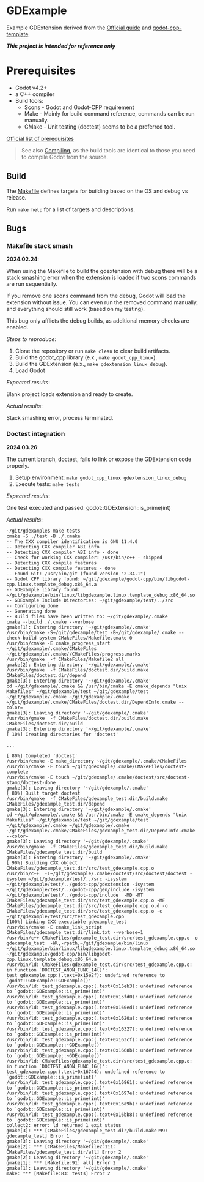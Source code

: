 # GDExample

Example GDExtension derived from the [Official guide](https://docs.godotengine.org/en/stable/tutorials/scripting/gdextension/) and [godot-cpp-template](https://github.com/godotengine/godot-cpp-template).

***This project is intended for reference only***

# Prerequisites

* Godot v4.2+
* a C++ compiler
* Build tools:
  * Scons - Godot and Godot-CPP requirement
  * Make - Mainly for build command reference, commands can be run manually.
  * CMake - Unit testing (doctest) seems to be a preferred tool.

[Official list of prerequisites](https://docs.godotengine.org/en/stable/tutorials/scripting/gdextension/gdextension_cpp_example.html#setting-up-the-project)

> See also [Compiling](https://docs.godotengine.org/en/stable/contributing/development/compiling/index.html#toc-devel-compiling), as the build tools are identical to those you need to compile Godot from the source.

## Build

The [Makefile](Makefile) defines targets for building based on the OS and debug vs release.

Run `make help` for a list of targets and descriptions.

## Bugs

### Makefile stack smash
__2024.02.24__:

When using the Makefile to build the gdextension with debug there will be a stack smashing error when the extension is loaded if two scons commands are run sequentially.

If you remove one scons command from the debug, Godot will load the extension without issue. You can even run the removed command manually, and everything should still work (based on my testing).

This bug only afflicts the debug builds, as additional memory checks are enabled.

_Steps to reproduce_:

1. Clone the repository or run `make clean` to clear build artifacts.
2. Build the godot_cpp library (e.x., `make godot_cpp_linux`).
3. Build the GDExtension (e.x., `make gdextension_linux_debug`).
4. Load Godot

_Expected results_:

Blank project loads extension and ready to create.

_Actual results_:

Stack smashing error, process terminated.

### Doctest integration
__2024.03.26__:

The current branch, doctest, fails to link or expose the GDExtension code properly.

1. Setup environment: `make godot_cpp_linux gdextension_linux_debug`
2. Execute tests: `make tests`

_Expected results_:

One test executed and passed: godot::GDExtension::is_prime(int)

_Actual results_:


```
~/git/gdexample$ make tests
cmake -S ./test -B ./.cmake
-- The CXX compiler identification is GNU 11.4.0
-- Detecting CXX compiler ABI info
-- Detecting CXX compiler ABI info - done
-- Check for working CXX compiler: /usr/bin/c++ - skipped
-- Detecting CXX compile features
-- Detecting CXX compile features - done
-- Found Git: /usr/bin/git (found version "2.34.1") 
-- Godot CPP library found: ~/git/gdexample/godot-cpp/bin/libgodot-cpp.linux.template_debug.x86_64.a
-- GDExample library found: ~/git/gdexample/bin/linux/libgdexample.linux.template_debug.x86_64.so
-- GDExample Include Directories: ~/git/gdexample/test/../src
-- Configuring done
-- Generating done
-- Build files have been written to: ~/git/gdexample/.cmake
cmake --build ./.cmake --verbose
gmake[1]: Entering directory '~/git/gdexample/.cmake'
/usr/bin/cmake -S~/git/gdexample/test -B~/git/gdexample/.cmake --check-build-system CMakeFiles/Makefile.cmake 0
/usr/bin/cmake -E cmake_progress_start ~/git/gdexample/.cmake/CMakeFiles ~/git/gdexample/.cmake//CMakeFiles/progress.marks
/usr/bin/gmake  -f CMakeFiles/Makefile2 all
gmake[2]: Entering directory '~/git/gdexample/.cmake'
/usr/bin/gmake  -f CMakeFiles/doctest.dir/build.make CMakeFiles/doctest.dir/depend
gmake[3]: Entering directory '~/git/gdexample/.cmake'
cd ~/git/gdexample/.cmake && /usr/bin/cmake -E cmake_depends "Unix Makefiles" ~/git/gdexample/test ~/git/gdexample/test ~/git/gdexample/.cmake ~/git/gdexample/.cmake ~/git/gdexample/.cmake/CMakeFiles/doctest.dir/DependInfo.cmake --color=
gmake[3]: Leaving directory '~/git/gdexample/.cmake'
/usr/bin/gmake  -f CMakeFiles/doctest.dir/build.make CMakeFiles/doctest.dir/build
gmake[3]: Entering directory '~/git/gdexample/.cmake'
[ 10%] Creating directories for 'doctest'

...

[ 80%] Completed 'doctest'
/usr/bin/cmake -E make_directory ~/git/gdexample/.cmake/CMakeFiles
/usr/bin/cmake -E touch ~/git/gdexample/.cmake/CMakeFiles/doctest-complete
/usr/bin/cmake -E touch ~/git/gdexample/.cmake/doctest/src/doctest-stamp/doctest-done
gmake[3]: Leaving directory '~/git/gdexample/.cmake'
[ 80%] Built target doctest
/usr/bin/gmake  -f CMakeFiles/gdexample_test.dir/build.make CMakeFiles/gdexample_test.dir/depend
gmake[3]: Entering directory '~/git/gdexample/.cmake'
cd ~/git/gdexample/.cmake && /usr/bin/cmake -E cmake_depends "Unix Makefiles" ~/git/gdexample/test ~/git/gdexample/test ~/git/gdexample/.cmake ~/git/gdexample/.cmake ~/git/gdexample/.cmake/CMakeFiles/gdexample_test.dir/DependInfo.cmake --color=
gmake[3]: Leaving directory '~/git/gdexample/.cmake'
/usr/bin/gmake  -f CMakeFiles/gdexample_test.dir/build.make CMakeFiles/gdexample_test.dir/build
gmake[3]: Entering directory '~/git/gdexample/.cmake'
[ 90%] Building CXX object CMakeFiles/gdexample_test.dir/src/test_gdexample.cpp.o
/usr/bin/c++  -I~/git/gdexample/.cmake/doctest/src/doctest/doctest -isystem ~/git/gdexample/test/../src -isystem ~/git/gdexample/test/../godot-cpp/gdextension -isystem ~/git/gdexample/test/../godot-cpp/gen/include -isystem ~/git/gdexample/test/../godot-cpp/include  -MD -MT CMakeFiles/gdexample_test.dir/src/test_gdexample.cpp.o -MF CMakeFiles/gdexample_test.dir/src/test_gdexample.cpp.o.d -o CMakeFiles/gdexample_test.dir/src/test_gdexample.cpp.o -c ~/git/gdexample/test/src/test_gdexample.cpp
[100%] Linking CXX executable gdexample_test
/usr/bin/cmake -E cmake_link_script CMakeFiles/gdexample_test.dir/link.txt --verbose=1
/usr/bin/c++ CMakeFiles/gdexample_test.dir/src/test_gdexample.cpp.o -o gdexample_test  -Wl,-rpath,~/git/gdexample/bin/linux ~/git/gdexample/bin/linux/libgdexample.linux.template_debug.x86_64.so ~/git/gdexample/godot-cpp/bin/libgodot-cpp.linux.template_debug.x86_64.a 
/usr/bin/ld: CMakeFiles/gdexample_test.dir/src/test_gdexample.cpp.o: in function `DOCTEST_ANON_FUNC_14()':
test_gdexample.cpp:(.text+0x15e2f): undefined reference to `godot::GDExample::GDExample()'
/usr/bin/ld: test_gdexample.cpp:(.text+0x15eb3): undefined reference to `godot::GDExample::is_prime(int)'
/usr/bin/ld: test_gdexample.cpp:(.text+0x15fd0): undefined reference to `godot::GDExample::is_prime(int)'
/usr/bin/ld: test_gdexample.cpp:(.text+0x160ed): undefined reference to `godot::GDExample::is_prime(int)'
/usr/bin/ld: test_gdexample.cpp:(.text+0x1620a): undefined reference to `godot::GDExample::is_prime(int)'
/usr/bin/ld: test_gdexample.cpp:(.text+0x16327): undefined reference to `godot::GDExample::is_prime(int)'
/usr/bin/ld: test_gdexample.cpp:(.text+0x163cf): undefined reference to `godot::GDExample::~GDExample()'
/usr/bin/ld: test_gdexample.cpp:(.text+0x1668b): undefined reference to `godot::GDExample::~GDExample()'
/usr/bin/ld: CMakeFiles/gdexample_test.dir/src/test_gdexample.cpp.o: in function `DOCTEST_ANON_FUNC_16()':
test_gdexample.cpp:(.text+0x16744): undefined reference to `godot::GDExample::is_prime(int)'
/usr/bin/ld: test_gdexample.cpp:(.text+0x16861): undefined reference to `godot::GDExample::is_prime(int)'
/usr/bin/ld: test_gdexample.cpp:(.text+0x1697e): undefined reference to `godot::GDExample::is_prime(int)'
/usr/bin/ld: test_gdexample.cpp:(.text+0x16a9b): undefined reference to `godot::GDExample::is_prime(int)'
/usr/bin/ld: test_gdexample.cpp:(.text+0x16bb8): undefined reference to `godot::GDExample::is_prime(int)'
collect2: error: ld returned 1 exit status
gmake[3]: *** [CMakeFiles/gdexample_test.dir/build.make:99: gdexample_test] Error 1
gmake[3]: Leaving directory '~/git/gdexample/.cmake'
gmake[2]: *** [CMakeFiles/Makefile2:111: CMakeFiles/gdexample_test.dir/all] Error 2
gmake[2]: Leaving directory '~/git/gdexample/.cmake'
gmake[1]: *** [Makefile:91: all] Error 2
gmake[1]: Leaving directory '~/git/gdexample/.cmake'
make: *** [Makefile:83: tests] Error 2
```
